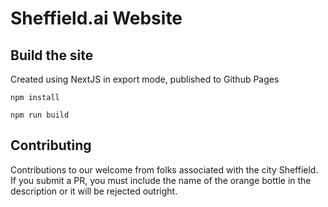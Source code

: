 # Sheffield.ai Website

## Build the site

Created using NextJS in export mode, published to Github Pages

```
npm install

npm run build
```

## Contributing

Contributions to our welcome from folks associated with the city Sheffield. If you submit a PR, you must include the name of the orange bottle in the description or it will be rejected outright.
